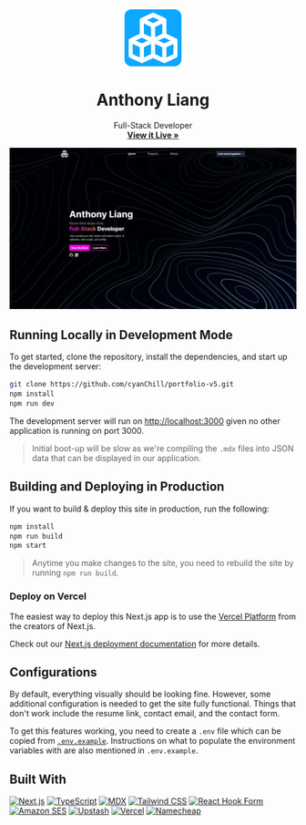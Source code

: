 <!-- PROJECT LOGO -->
<div align="center">
  <a href="https://github.com/cyanChill/portfolio-v5">
    <img src="public/logo_alt.png" alt="logo" width="100" height="100" />
  </a>
  <h1>Anthony Liang</h3>
  <p>
    Full-Stack Developer
    <br />
    <a href="https://cyanchill.com"><strong>View it Live »</strong></a>
  </p>
</div>

<img src="public/portfolio-home-page.webp" alt="portfolio home page" />

## Running Locally in Development Mode

To get started, clone the repository, install the dependencies, and start up the development server:

```bash
git clone https://github.com/cyanChill/portfolio-v5.git
npm install
npm run dev
```

The development server will run on [http://localhost:3000](http://localhost:3000) given no other application is running on port 3000.

> Initial boot-up will be slow as we're compiling the `.mdx` files into JSON data that can be displayed in our application.

## Building and Deploying in Production

If you want to build & deploy this site in production, run the following:

```bash
npm install
npm run build
npm start
```

> Anytime you make changes to the site, you need to rebuild the site by running `npm run build`.

### Deploy on Vercel

The easiest way to deploy this Next.js app is to use the [Vercel Platform](https://vercel.com/new?utm_medium=default-template&filter=next.js&utm_source=create-next-app&utm_campaign=create-next-app-readme) from the creators of Next.js.

Check out our [Next.js deployment documentation](https://nextjs.org/docs/deployment) for more details.

## Configurations

By default, everything visually should be looking fine. However, some additional configuration is needed to get the site fully functional. Things that don't work include the resume link, contact email, and the contact form.

To get this features working, you need to create a `.env` file which can be copied from [`.env.example`](https://github.com/cyanChill/portfolio-v5/blob/main/.env.example). Instructions on what to populate the environment variables with are also mentioned in `.env.example`.

## Built With

[![Next.js][Next.js]][Next-url]
[![TypeScript][TypeScript]][TypeScript-url]
[![MDX][MDX]][MDX-url]
[![Tailwind CSS][Tailwind]][Tailwind-url]
[![React Hook Form][RHF]][RHF-url]
[![Amazon SES][ASES]][ASES-url]
[![Upstash][Upstash]][Upstash-url]
[![Vercel][Vercel]][Vercel-url]
[![Namecheap][Namecheap]][Namecheap-url]

<!-- MARKDOWN LINKS & IMAGES -->
<!-- https://www.markdownguide.org/basic-syntax/#reference-style-links -->

[ASES]: https://img.shields.io/badge/amazon_ses-232F3E?style=for-the-badge&logo=amazon+aws&logoColor=FFFFFF
[ASES-url]: https://aws.amazon.com/ses/
[MDX]: https://img.shields.io/badge/mdx-1B1F24?style=for-the-badge&logo=mdx&logoColor=FFFFFF
[MDX-url]: https://mdxjs.com/
[Namecheap]: https://img.shields.io/badge/namecheap-DE3723?style=for-the-badge&logo=namecheap&logoColor=FFFFFF
[Namecheap-url]: https://www.namecheap.com/
[Next.js]: https://img.shields.io/badge/next.js-000000?style=for-the-badge&logo=nextdotjs&logoColor=FFFFFF
[Next-url]: https://nextjs.org/
[RHF]: https://img.shields.io/badge/React_Hook_Form-EC5990?style=for-the-badge&logo=React+Hook+Form&logoColor=FFFFFF
[RHF-url]: https://www.react-hook-form.com/
[Tailwind]: https://img.shields.io/badge/tailwind_css-222222?style=for-the-badge&logo=tailwindcss&logoColor=06B6D4
[Tailwind-url]: https://tailwindcss.com/
[TypeScript]: https://img.shields.io/badge/typescript-3178C6?style=for-the-badge&logo=typescript&logoColor=FFFFFF
[TypeScript-url]: https://www.typescriptlang.org/
[Upstash]: https://img.shields.io/badge/upstash-222222?style=for-the-badge&logo=upstash&logoColor=00E9A3
[Upstash-url]: https://upstash.com/
[Vercel]: https://img.shields.io/badge/vercel-000000?style=for-the-badge&logo=vercel&logoColor=FFFFFF
[Vercel-url]: https://vercel.com/
